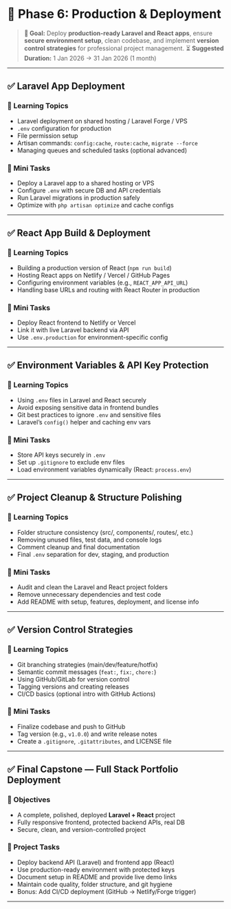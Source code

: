 # 🚀 Phase 6: Production & Deployment

> **🎯 Goal:** Deploy **production-ready Laravel and React apps**, ensure **secure environment setup**, clean codebase, and implement **version control strategies** for professional project management.
> ⏳ **Suggested Duration:** 1 Jan 2026 → 31 Jan 2026 (1 month)

---

## ✅ Laravel App Deployment

### 🎯 Learning Topics
- Laravel deployment on shared hosting / Laravel Forge / VPS    
- `.env` configuration for production    
- File permission setup    
- Artisan commands: `config:cache`, `route:cache`, `migrate --force`    
- Managing queues and scheduled tasks (optional advanced)    

### 🧩 Mini Tasks
- Deploy a Laravel app to a shared hosting or VPS    
- Configure `.env` with secure DB and API credentials    
- Run Laravel migrations in production safely    
- Optimize with `php artisan optimize` and cache configs    

---

## ✅ React App Build & Deployment
### 🎯 Learning Topics
- Building a production version of React (`npm run build`)    
- Hosting React apps on Netlify / Vercel / GitHub Pages    
- Configuring environment variables (e.g., `REACT_APP_API_URL`)    
- Handling base URLs and routing with React Router in production    

### 🧩 Mini Tasks
- Deploy React frontend to Netlify or Vercel    
- Link it with live Laravel backend via API    
- Use `.env.production` for environment-specific config    

---

## ✅ Environment Variables & API Key Protection

### 🎯 Learning Topics
- Using `.env` files in Laravel and React securely    
- Avoid exposing sensitive data in frontend bundles    
- Git best practices to ignore `.env` and sensitive files    
- Laravel’s `config()` helper and caching env vars    

### 🧩 Mini Tasks
- Store API keys securely in `.env`    
- Set up `.gitignore` to exclude env files    
- Load environment variables dynamically (React: `process.env`)    

---

## ✅ Project Cleanup & Structure Polishing

### 🎯 Learning Topics
- Folder structure consistency (src/, components/, routes/, etc.)    
- Removing unused files, test data, and console logs    
- Comment cleanup and final documentation    
- Final `.env` separation for dev, staging, and production    

### 🧩 Mini Tasks
- Audit and clean the Laravel and React project folders    
- Remove unnecessary dependencies and test code    
- Add README with setup, features, deployment, and license info    

---

## ✅ Version Control Strategies

### 🎯 Learning Topics
- Git branching strategies (main/dev/feature/hotfix)    
- Semantic commit messages (`feat:`, `fix:`, `chore:`)    
- Using GitHub/GitLab for version control    
- Tagging versions and creating releases    
- CI/CD basics (optional intro with GitHub Actions)    

### 🧩 Mini Tasks
- Finalize codebase and push to GitHub    
- Tag version (e.g., `v1.0.0`) and write release notes    
- Create a `.gitignore`, `.gitattributes`, and LICENSE file    

---

## ✅ Final Capstone — **Full Stack Portfolio Deployment**

### 🎯 Objectives
- A complete, polished, deployed **Laravel + React** project    
- Fully responsive frontend, protected backend APIs, real DB    
- Secure, clean, and version-controlled project    

### 🧩 Project Tasks
- Deploy backend API (Laravel) and frontend app (React)    
- Use production-ready environment with protected keys    
- Document setup in README and provide live demo links    
- Maintain code quality, folder structure, and git hygiene    
- Bonus: Add CI/CD deployment (GitHub → Netlify/Forge trigger)

---